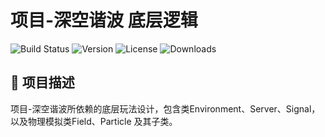 项目-深空谐波 底层逻辑
===
![Build Status](https://img.shields.io/github/actions/workflow/status/user/repo/ci.yml)
![Version](https://img.shields.io/github/v/release/user/repo)
![License](https://img.shields.io/github/license/user/repo)
![Downloads](https://img.shields.io/github/downloads/user/repo/total)

## 📖 项目描述
项目-深空谐波所依赖的底层玩法设计，包含类Environment、Server、Signal，以及物理模拟类Field、Particle
及其子类。
